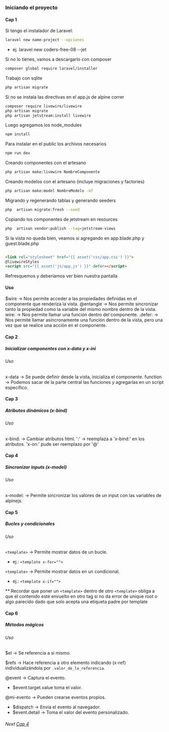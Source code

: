 ### Iniciando el proyecto

#### Cap 1

Si tengo el instalador de Laravel:

```bash
laravel new name-project --opciones
```

* ej. laravel new coders-free-08 --jet

Si no lo tienes, vamos a descargarlo con composer

```bash
composer global require laravel/installer
```

Trabajo con sqlite

```bash
php artisan migrate
```

Si no se instala las directivas en el app.js de alpine correr

```bash
composer require livewire/livewire
php artisan migrate
php artisan jetstream:install livewire
```

Luego agregamos los node_modules

```bash
npm install
```

Para instalar en el public los archivos necesarios

```bash
npm run dev
```

Creando componentes con el artesano

```bash
php artisan make:livewire NombreComponente
```

Creando modelos con el artesano (incluye migraciones y factories)

```bash
php artisan make:model NombreModelo -mf
```

Migrando y regenerando tablas y generando seeders

```bash
php  artisan migrate:fresh --seed
```

Copiando los componentes de jetstream en resources 

```bash
php  artisan vendor:publish --tag=jetstream-views
```

Si la vista no queda bien, veamos si agregando en app.blade.php y guest.blade.php

```html

<link rel="stylesheet" href="{{ asset('css/app.css') }}">
@livewireStyles
<script src="{{ asset('js/app.js') }}" defer></script>
```

Refresquemos y deberíamos ver bien nuestra pantalla

#### Uso

$wire -> Nos permite acceder a las propiedades definidas en el componente que renderiza la vista.
@entangle -> Nos permite sincronizar tanto la propiedad como la variable del mismo nombre dentro de la vista.
wire: -> Nos permite llamar una función dentro del componente.
.defer: -> Nos permite llamar asíncronamente una función dentro de la vista, pero una vez que se realice una acción en
el componente.

#### Cap 2

##### Inicializar componentes con x-data y x-ini

###### Uso

x-data -> Se puede definir desde la vista, inicializa el componente.
function -> Podemos sacar de la parte central las funciones y agregarlas en un script específico.

#### Cap 3

##### Atributos dinámicos (x-bind)

###### Uso

x-bind: -> Cambiar atributos html.
':' -> reemplaza a 'x-bind:' en los atributos.
'x-on:' pude ser reemplazo por '@'

#### Cap 4

##### Sincronizar inputs (x-model)

###### Uso

x-model: -> Permite sincronizar los valores de un input con las variables de alpinejs.

#### Cap 5

##### Bucles y condicionales

###### Uso

```<template>``` -> Permite mostrar datos de un bucle.

* ej.: ```<template x-for="">```

```<template>``` -> Permite mostrar datos en un condicional.
* ej.: ```<template x-if="">```

** Recordar que poner un ```<template>``` dentro de otro ```<template>``` obliga a que el contenido esté envuelto en
otro tag si no da error de unique root o algo parecido dado que solo acepta una etiqueta padre por template

#### Cap 6

##### Métodos mágicos

###### Uso

$el -> Se referencia a si mismo.

$refs -> Hace referencia a otro elemento indicando (x-ref) individualizándola por `.valor_de_la_referencia`. 

@event -> Captura el evento.
* $event.target.value toma el valor.

@mi-evento -> Pueden crearse eventos propios.
* $dispatch -> Envía el evento al navegador.
* $event.detail -> Toma el valor del evento personalizado.


###### Next [Cap 4](https://www.youtube.com/watch?v=D5jJshq25xk&list=PLZ2ovOgdI-kWqCet33O0WezN14KShkwER&index=5)
